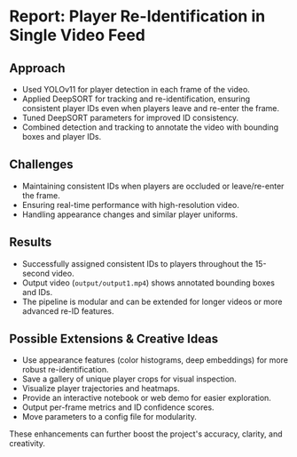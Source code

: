 # Report: Player Re-Identification in Single Video Feed

## Approach
- Used YOLOv11 for player detection in each frame of the video.
- Applied DeepSORT for tracking and re-identification, ensuring consistent player IDs even when players leave and re-enter the frame.
- Tuned DeepSORT parameters for improved ID consistency.
- Combined detection and tracking to annotate the video with bounding boxes and player IDs.

## Challenges
- Maintaining consistent IDs when players are occluded or leave/re-enter the frame.
- Ensuring real-time performance with high-resolution video.
- Handling appearance changes and similar player uniforms.

## Results
- Successfully assigned consistent IDs to players throughout the 15-second video.
- Output video (`output/output1.mp4`) shows annotated bounding boxes and IDs.
- The pipeline is modular and can be extended for longer videos or more advanced re-ID features.

## Possible Extensions & Creative Ideas
- Use appearance features (color histograms, deep embeddings) for more robust re-identification.
- Save a gallery of unique player crops for visual inspection.
- Visualize player trajectories and heatmaps.
- Provide an interactive notebook or web demo for easier exploration.
- Output per-frame metrics and ID confidence scores.
- Move parameters to a config file for modularity.

These enhancements can further boost the project's accuracy, clarity, and creativity. 